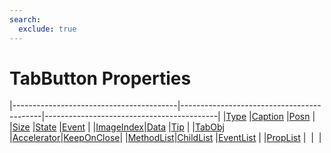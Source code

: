 ```yaml
---
search:
  exclude: true
---
```


<h1 class="heading"><span class="name">TabButton Properties</span></h1>

|-----------------------------------------|-------------------------------------------|-------------------------------------------|
|[Type](../properties/type.md)            |[Caption](../properties/caption.md)        |[Posn](../properties/posn.md)              |
|[Size](../properties/size.md)            |[State](../properties/state.md)            |[Event](../properties/event.md)            |
|[ImageIndex](../properties/imageindex.md)|[Data](../properties/data.md)              |[Tip](../properties/tip.md)                |
|[TabObj](../properties/tabobj.md)        |[Accelerator](../properties/accelerator.md)|[KeepOnClose](../properties/keeponclose.md)|
|[MethodList](../properties/methodlist.md)|[ChildList](../properties/childlist.md)    |[EventList](../properties/eventlist.md)    |
|[PropList](../properties/proplist.md)    |&nbsp;                                     |&nbsp;                                     |
